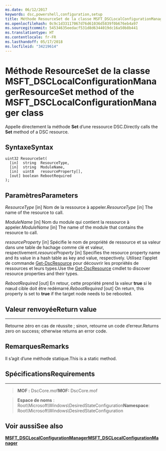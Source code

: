 ```yaml
---
ms.date: 06/12/2017
keywords: dsc,powershell,configuration,setup
title: Méthode ResourceSet de la classe MSFT_DSCLocalConfigurationManager
ms.openlocfilehash: 0c9c1d33117067d76d61036d5839f0b676eb4a97
ms.sourcegitcommit: 54534635eedacf531d8d6344019dc16a50b8b441
ms.translationtype: HT
ms.contentlocale: fr-FR
ms.lasthandoff: 05/17/2018
ms.locfileid: "34219614"
---
```

# <a name="resourceset-method-of-the-msftdsclocalconfigurationmanager-class"></a><span data-ttu-id="9e2b4-103">Méthode ResourceSet de la classe MSFT_DSCLocalConfigurationManager</span><span class="sxs-lookup"><span data-stu-id="9e2b4-103">ResourceSet method of the MSFT_DSCLocalConfigurationManager class</span></span>

<span data-ttu-id="9e2b4-104">Appelle directement la méthode **Set** d’une ressource DSC.</span><span class="sxs-lookup"><span data-stu-id="9e2b4-104">Directly calls the **Set** method of a DSC resource.</span></span>

<a name="syntax"></a><span data-ttu-id="9e2b4-105">Syntaxe</span><span class="sxs-lookup"><span data-stu-id="9e2b4-105">Syntax</span></span>
------

```mof
uint32 ResourceSet(
  [in]  string  ResourceType,
  [in]  string  ModuleName,
  [in]  uint8   resourceProperty[],
  [out] boolean RebootRequired
);
```

<a name="parameters"></a><span data-ttu-id="9e2b4-106">Paramètres</span><span class="sxs-lookup"><span data-stu-id="9e2b4-106">Parameters</span></span>
----------

<span data-ttu-id="9e2b4-107">*ResourceType* \[in\] Nom de la ressource à appeler.</span><span class="sxs-lookup"><span data-stu-id="9e2b4-107">*ResourceType* \[in\] The name of the resource to call.</span></span>

<span data-ttu-id="9e2b4-108">*ModuleName* \[in\] Nom du module qui contient la ressource à appeler.</span><span class="sxs-lookup"><span data-stu-id="9e2b4-108">*ModuleName* \[in\] The name of the module that contains the resource to call.</span></span>

<span data-ttu-id="9e2b4-109">*resourceProperty* \[in\] Spécifie le nom de propriété de ressource et sa valeur dans une table de hachage comme clé et valeur, respectivement.</span><span class="sxs-lookup"><span data-stu-id="9e2b4-109">*resourceProperty* \[in\] Specifies the resource property name and its value in a hash table as key and value, respectively.</span></span> <span data-ttu-id="9e2b4-110">Utilisez l’applet de commande [Get-DscResource](https://technet.microsoft.com/library/dn521625.aspx) pour découvrir les propriétés de ressources et leurs types.</span><span class="sxs-lookup"><span data-stu-id="9e2b4-110">Use the [Get-DscResource](https://technet.microsoft.com/library/dn521625.aspx) cmdlet to discover resource properties and their types.</span></span>

<span data-ttu-id="9e2b4-111">*RebootRequired* \[out\] En retour, cette propriété prend la valeur **true** si le nœud cible doit être redémarré.</span><span class="sxs-lookup"><span data-stu-id="9e2b4-111">*RebootRequired* \[out\] On return, this property is set to **true** if the target node needs to be rebooted.</span></span>

## <a name="return-value"></a><span data-ttu-id="9e2b4-112">Valeur renvoyée</span><span class="sxs-lookup"><span data-stu-id="9e2b4-112">Return value</span></span>
------------

<span data-ttu-id="9e2b4-113">Retourne zéro en cas de réussite ; sinon, retourne un code d’erreur.</span><span class="sxs-lookup"><span data-stu-id="9e2b4-113">Returns zero on success; otherwise returns an error code.</span></span>

## <a name="remarks"></a><span data-ttu-id="9e2b4-114">Remarques</span><span class="sxs-lookup"><span data-stu-id="9e2b4-114">Remarks</span></span>

<span data-ttu-id="9e2b4-115">Il s’agit d’une méthode statique.</span><span class="sxs-lookup"><span data-stu-id="9e2b4-115">This is a static method.</span></span>

## <a name="requirements"></a><span data-ttu-id="9e2b4-116">Spécifications</span><span class="sxs-lookup"><span data-stu-id="9e2b4-116">Requirements</span></span>
------------
><span data-ttu-id="9e2b4-117">**MOF :** DscCore.mof</span><span class="sxs-lookup"><span data-stu-id="9e2b4-117">**MOF:** DscCore.mof</span></span>

><span data-ttu-id="9e2b4-118">**Espace de noms** : Root\Microsoft\Windows\DesiredStateConfiguration</span><span class="sxs-lookup"><span data-stu-id="9e2b4-118">**Namespace**: Root\Microsoft\Windows\DesiredStateConfiguration</span></span>


## <a name="see-also"></a><span data-ttu-id="9e2b4-119">Voir aussi</span><span class="sxs-lookup"><span data-stu-id="9e2b4-119">See also</span></span>


[<span data-ttu-id="9e2b4-120">**MSFT_DSCLocalConfigurationManager**</span><span class="sxs-lookup"><span data-stu-id="9e2b4-120">**MSFT_DSCLocalConfigurationManager**</span></span>](msft-dsclocalconfigurationmanager.md)